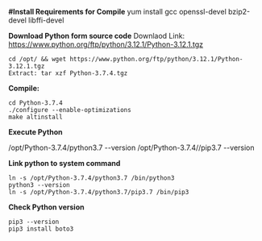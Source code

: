 
**#Install Requirements for Compile** 
yum install gcc openssl-devel bzip2-devel libffi-devel

**Download Python form source code**
Downlaod Link: https://www.python.org/ftp/python/3.12.1/Python-3.12.1.tgz
```
cd /opt/ && wget https://www.python.org/ftp/python/3.12.1/Python-3.12.1.tgz
Extract: tar xzf Python-3.7.4.tgz
```
**Compile:**
```
cd Python-3.7.4
./configure --enable-optimizations
make altinstall
```
**Execute Python**

/opt/Python-3.7.4/python3.7 --version
/opt/Python-3.7.4//pip3.7 --version

**Link python to system command**
```
ln -s /opt/Python-3.7.4/python3.7 /bin/python3
python3 --version
ln -s /opt/Python-3.7.4/python3.7/pip3.7 /bin/pip3
```
**Check Python version**
```
pip3 --version
pip3 install boto3
```

